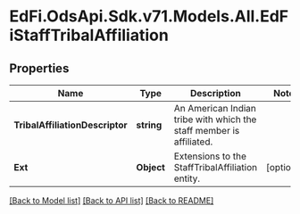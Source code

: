 # EdFi.OdsApi.Sdk.v71.Models.All.EdFiStaffTribalAffiliation

## Properties

Name | Type | Description | Notes
------------ | ------------- | ------------- | -------------
**TribalAffiliationDescriptor** | **string** | An American Indian tribe with which the staff member is affiliated. | 
**Ext** | **Object** | Extensions to the StaffTribalAffiliation entity. | [optional] 

[[Back to Model list]](../../README.md#documentation-for-models) [[Back to API list]](../../README.md#documentation-for-api-endpoints) [[Back to README]](../../README.md)

